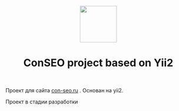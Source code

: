 <p align="center">
    <a href="https://con-seo.ru" target="_blank">
        <img src="http://seo.pc-exp.ru/android-chrome-256x256.png" height="100px">
    </a>
    <h1 align="center">ConSEO project based on Yii2</h1>
    <br>
</p>

Проект для сайта [con-seo.ru](https://con-seo.ru) . Основан на yii2. 

Проект в стадии разработки 
 


